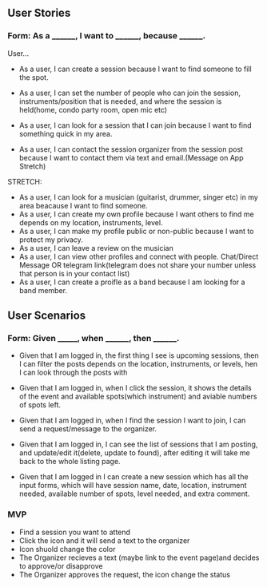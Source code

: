 ## User Stories
### Form: As a ______, I want to ______, because ______.

User...

- As a user, I can create a session because I want to find someone to fill the spot.

- As a user, I can set the number of people who can join the session, instruments/position that is needed, and where the session is held(home, condo party room, open mic etc)

- As a user, I can look for a session that I can join because I want to find something quick in my area.

- As a user, I can contact the session organizer from the session post because I want to contact them via text and email.(Message on App Stretch)



STRETCH:
- As a user, I can look for a musician (guitarist, drummer, singer etc) in my area beacause I want to find someone.
- As a user, I can create my own profile because I want others to find me depends on my location, instruments, level.
- As a user, I can  make my profile public or non-public because I want to protect my privacy.
- As a user, I can leave a review on the musician
- As a user, I can view other profiles and connect with people. Chat/Direct Message OR telegram link(telegram does not share your number unless that person is in your contact list)
- As a user, I can create a proifle as a band because I am looking for a band member. 



## User Scenarios
### Form: Given _____, when ______, then ______.

- Given that I am logged in, the first thing I see is upcoming sessions, then I can filter the posts depends on the location, instruments, or levels, hen I can look through the posts with  

- Given that I am logged in, when I click the session, it shows the details of the event and available spots(which instrument) and aviable numbers of spots left. 

- Given that I am logged in, when I find the session I want to join, I can send a request/message to the organizer.  

- Given that I am logged in, I can see the list of sessions that I am posting, and update/edit it(delete, update to found), after editing it will take me back to the whole listing page.

- Given that I am logged in I can create a new session which has all the input forms, which will have session name, date, location, instrument needed, available number of spots, level needed, and extra comment. 

### MVP 
- Find a session you want to attend 
- Click the icon and it will send a text to the organizer 
- Icon shuold change the color 
- The Organizer recieves a text (maybe link to the event page)and decides to approve/or disapprove
- The Organizer approves the request, the icon change the status